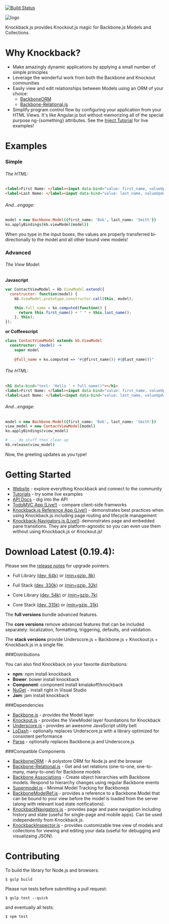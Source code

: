 [![Build Status](https://secure.travis-ci.org/kmalakoff/knockback.png)](http://travis-ci.org/kmalakoff/knockback#master)

![logo](https://github.com/kmalakoff/knockback/raw/master/media/logo.png)

Knockback.js provides Knockout.js magic for Backbone.js Models and Collections.

# Why Knockback?

* Make amazingly dynamic applications by applying a small number of simple principles
* Leverage the wonderful work from both the Backbone and Knockout communities
* Easily view and edit relationships between Models using an ORM of your choice:
  * [BackboneORM](http://vidigami.github.io/backbone-orm/)
  * [Backbone-Relational.js](http://backbonerelational.org/)
* Simplify program control flow by configuring your application from your HTML Views. It's like Angular.js but without memorizing all of the special purpose ng-{something} attributes. See the [Inject Tutorial](http://kmalakoff.github.com/knockback/tutorial_inject.html) for live examples!

# Examples

### Simple

###### The HTML:

```html
<label>First Name: </label><input data-bind="value: first_name, valueUpdate: 'keyup'" />
<label>Last Name: </label><input data-bind="value: last_name, valueUpdate: 'keyup'" />
```

###### And...engage:

```coffeescript
model = new Backbone.Model({first_name: 'Bob', last_name: 'Smith'})
ko.applyBindings(kb.viewModel(model))
```

When you type in the input boxes, the values are properly transferred bi-directionally to the model and all other bound view models!


### Advanced

###### The View Model:

**Javascript**

```javascript
var ContactViewModel = kb.ViewModel.extend({
  constructor: function(model) {
    kb.ViewModel.prototype.constructor.call(this, model);

    this.full_name = ko.computed(function() {
      return this.first_name() + " " + this.last_name();
    }, this);
});

```

**or Coffeescript**

```coffeescript
class ContactViewModel extends kb.ViewModel
  constructor: (model) ->
    super model
    
    @full_name = ko.computed => "#{@first_name()} #{@last_name()}"
```

###### The HTML:

```html
<h1 data-bind="text: 'Hello ' + full_name()"></h1>
<label>First Name: </label><input data-bind="value: first_name, valueUpdate: 'keyup'" />
<label>Last Name: </label><input data-bind="value: last_name, valueUpdate: 'keyup'" />
```

###### And...engage:

```coffeescript
model = new Backbone.Model({first_name: 'Bob', last_name: 'Smith'})
view_model = new ContactViewModel(model)
ko.applyBindings(view_model)

# ... do stuff then clean up
kb.release(view_model)
```

Now, the greeting updates as you type!


# Getting Started

* [Website](http://kmalakoff.github.com/knockback/) - explore everything Knockback and connect to the community
* [Tutorials](http://kmalakoff.github.io/knockback/tutorials_introduction.html) - try some live examples
* [API Docs](http://kmalakoff.github.com/knockback/doc/index.html) - dig into the API
* [TodoMVC App (Live!)](http://kmalakoff.github.com/knockback-todos-app/) - compare client-side framworks
* [Knockback.js Reference App (Live!)](http://kmalakoff.github.com/knockback-reference-app/) - demonstrates best practices when using Knockback.js including page routing and lifecycle management
* [Knockback-Navigators.js (Live!)](http://kmalakoff.github.com/knockback-navigators): demonstrates page and embedded pane transitions. They are platform-agnostic so you can even use them without using Knockback.js or Knockout.js!

# Download Latest (0.19.4):

Please see the [release notes](https://github.com/kmalakoff/knockback/blob/master/RELEASE_NOTES.md) for upgrade pointers.

* Full Library [(dev, 64k)](https://raw.github.com/kmalakoff/knockback/0.19.4/knockback.js) or [(min+gzip, 8k)](https://raw.github.com/kmalakoff/knockback/0.19.4/knockback.min.js)
* Full Stack [(dev, 330k)](https://raw.github.com/kmalakoff/knockback/0.19.4/knockback-full-stack.js) or [(min+gzip, 32k)](https://raw.github.com/kmalakoff/knockback/0.19.4/knockback-full-stack.min.js)

* Core Library [(dev, 54k)](https://raw.github.com/kmalakoff/knockback/0.19.4/knockback-core.js) or [(min+gzip, 7k)](https://raw.github.com/kmalakoff/knockback/0.19.4/knockback-core.min.js)
* Core Stack [(dev, 315k)](https://raw.github.com/kmalakoff/knockback/0.19.4/knockback-core-stack.js) or [(min+gzip, 31k)](https://raw.github.com/kmalakoff/knockback/0.19.4/knockback-core-stack.min.js)

The **full versions** bundle advanced features.

The **core versions** remove advanced features that can be included separately: localization, formatting, triggering, defaults, and validation.

The **stack versions** provide Underscore.js + Backbone.js + Knockout.js + Knockback.js in a single file.

###Distributions

You can also find Knockback on your favorite distributions:

* **npm**: npm install knockback
* **Bower**: bower install knockback
* **Component**: component install kmalakoff/knockback
* [NuGet](http://nuget.org/packages/Knockback.js) - install right in Visual Studio
* **Jam**: jam install knockback

###Dependencies

* [Backbone.js](http://backbonejs.org/) - provides the Model layer
* [Knockout.js](http://knockoutjs.com/) - provides the ViewModel layer foundations for Knockback
* [Underscore.js](http://underscorejs.org/) - provides an awesome JavaScript utility belt
* [LoDash](http://lodash.com/) - optionally replaces Underscore.js with a library optimized for consistent performance
* [Parse](https://www.parse.com/) - optionally replaces Backbone.js and Underscore.js

###Compatible Components

* [BackboneORM](http://vidigami.github.io/backbone-orm/) - A polystore ORM for Node.js and the browser
* [Backbone-Relational.js](http://backbonerelational.org/) - Get and set relations (one-to-one, one-to-many, many-to-one) for Backbone models
* [Backbone Associations](http://dhruvaray.github.io/backbone-associations/) - Create object hierarchies with Backbone models. Respond to hierarchy changes using regular Backbone events
* [Supermodel.js](http://pathable.github.io/supermodel/) - Minimal Model Tracking for Backbonejs
* [BackboneModelRef.js](https://github.com/kmalakoff/backbone-modelref/) - provides a reference to a Backbone.Model that can be bound to your view before the model is loaded from the server (along with relevant load state notifications).
* [KnockbackNavigators.js](https://github.com/kmalakoff/knockback-navigators/) - provides page and pane navigation including history and state (useful for single-page and mobile apps). Can be used independently from Knockback.js.
* [KnockbackInspector.js](https://github.com/kmalakoff/knockback-inspector/) - provides customizable tree view of models and collections for viewing and editing your data (useful for debugging and visualizaing JSON).


# Contributing

To build the library for Node.js and browsers:

```
$ gulp build
```

Please run tests before submitting a pull request:

```
$ gulp test --quick
```

and eventually all tests:

```
$ npm test
```
